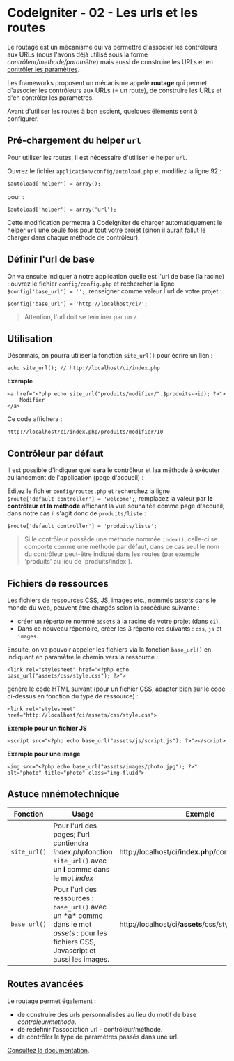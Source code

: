 # CodeIgniter - 02 - Les urls et les routes

Le routage est un mécanisme qui va permettre d'associer les contrôleurs aux URLs (nous l'avons déjà utilisé sous la forme *contrôleur/methode/paramètre*) mais aussi de construire les URLs et en [contrôler les paramètres](https://www.codeigniter.com/userguide3/general/routing.html).

Les frameworks proposent un mécanisme appelé **routage** qui permet d'associer les contrôleurs aux URLs (= un route), de construire les URLs et d'en contrôler les paramètres. 

Avant d'utiliser les routes à bon escient, quelques éléments sont à configurer.

## Pré-chargement du helper `url`

Pour utiliser les routes, il est nécessaire d'utiliser le helper `url`.

Ouvrez le fichier `application/config/autoload.php` et modifiez la ligne 92 :  

    $autoload['helper'] = array();

pour :

    $autoload['helper'] = array('url');

Cette modification permettra à CodeIgniter de charger automatiquement le helper `url` une seule fois pour tout votre projet (sinon il aurait fallut le charger dans chaque méthode de contrôleur). 

## Définir l'url de base

On va ensuite indiquer à notre application quelle est l'url de base (la racine) : ouvrez le fichier `config/config.php` et rechercher la ligne `$config['base_url'] = '';`, renseigner comme valeur l'url de votre projet :

	$config['base_url'] = 'http://localhost/ci/';  

> Attention, l'url doit se terminer par un `/`. 

## Utilisation 

Désormais, on pourra utiliser la fonction `site_url()` pour écrire un lien :    

	echo site_url(); // http://localhost/ci/index.php

**Exemple**

    <a href="<?php echo site_url("produits/modifier/".$produits->id); ?>">
        Modifier
    </a> 

Ce code affichera :  
	
 	http://localhost/ci/index.php/produits/modifier/10
 
## Contrôleur par défaut 

Il est possible d'indiquer quel sera le contrôleur et laa méthode à exécuter au lancement de l'application (page d'accueil) : 

Editez le fichier `config/routes.php` et recherchez la ligne `$route['default_controller'] = 'welcome';`, remplacez la valeur par **le contrôleur et la méthode** affichant la vue souhaitée comme page d'accueil; dans notre cas il s'agit donc de `produits/liste` : 

	$route['default_controller'] = 'produits/liste';

> Si le contrôleur possède une méthode nommée `index()`, celle-ci se comporte comme une méthode par défaut, dans ce cas seul le nom du contrôleur peut-être indiqué dans les routes (par exemple 'produits' au lieu de 'produits/index'). 

## Fichiers de ressources 

Les fichiers de ressources CSS, JS, images etc., nommés _assets_ dans le monde du web, peuvent être chargés selon la procédure suivante : 

* créer un répertoire nommé `assets` à la racine de votre projet (dans `ci`).
* Dans ce nouveau répertoire, créer les 3 répertoires suivants : `css`, `js` et `images`.

Ensuite, on va pouvoir appeler les fichiers via la fonction `base_url()` en indiquant en paramètre le chemin vers la ressource :

    <link rel="stylesheet" href="<?php echo base_url("assets/css/style.css"); ?>"> 

génère le code HTML suivant (pour un fichier CSS, adapter bien sûr le code ci-dessus en fonction du type de ressource) :

    <link rel="stylesheet" href="http://localhost/ci/assets/css/style.css">

**Exemple pour un fichier JS**

	<script src="<?php echo base_url("assets/js/script.js"); ?>"></script>		

**Exemple pour une image**

	<img src="<?php echo base_url("assets/images/photo.jpg"); ?>" alt="photo" title="photo" class="img-fluid"> 

## Astuce mnémotechnique 
   
<table>
<thead>
<tr>
<th>Fonction</th>
<th>Usage</th>
<th>Exemple</th>
</tr>
</thead>
<tbody>
<tr>
<td><code>site_url()</code></td>
<td>Pour l'url des pages; l'url contiendra <i>index.php</i>fonction <code>site_url()</code> avec un <b>i</b> comme dans le mot <i>index</i></td>
<td>http://localhost/ci/<b>index.php</b>/controleur/methode</td>
</tr>
<tr>
<td><code>base_url()</code></td>
<td>Pour l'url des ressources : <code>base_url()</code> avec un *a* comme dans le mot <i>assets</i> : pour les fichiers CSS, Javascript et aussi les images.</td>
<td>http://localhost/ci/<b>assets</b>/css/style.css</td>
</tr>
</tbody>
</table>

## Routes avancées

Le routage permet également :

* de construire des urls personnalisées au lieu du motif de base _controleur/methode_.
* de redéfinir l'association url - contrôleur/méthode.  
* de contrôler le type de paramètres passés dans une url.   

[Consultez la documentation](https://www.codeigniter.com/userguide3/general/routing.html).       

<br><br><br><br>

